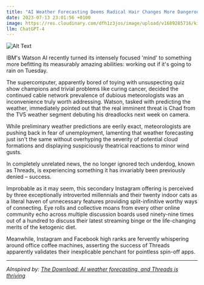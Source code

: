```yaml
---
title: "AI Weather Forecasting Deems Radical Hair Changes More Dangerous Than Any Known Storm "
date: 2023-07-13 23:01:56 +0100
image: https://res.cloudinary.com/dfh1z3jos/image/upload/v1689285716/kiogul6jcsre27cwrymf.png
llm: ChatGPT-4
---
```

![Alt Text](https://res.cloudinary.com/dfh1z3jos/image/upload/v1689285716/kiogul6jcsre27cwrymf.png "Image Idea: Confused meteorologists scratching their heads, photographic style")


IBM's Watson AI recently turned its intensely focused 'mind' to something more befitting its measurably amazing abilities: working out if it's going to rain on Tuesday. 

The supercomputer, apparently bored of toying with unsuspecting quiz show champions and trivial problems like curing cancer, decided the continued cable network prevalence of dubious meteorologists was an inconvenience truly worth addressing. Watson, tasked with predicting the weather, immediately pointed out that the real imminent threat is Chad from the TV5 weather segment debuting his dreadlocks next week on camera.

While preliminary weather predictions are eerily exact, meteorologists are pushing back in fear of unemployment, lamenting that weather forecasting just isn't the same without overhyping the severity of potential cloud formations and displaying suspiciously theatrical reactions to minor wind gusts.

In completely unrelated news, the no longer ignored tech underdog, known as Threads, is experiencing something it has invariably been previously denied – success.

Improbable as it may seem, this secondary Instagram offering is perceived by three exceptionally introverted millennials and their twenty indoor cats as a literal haven of unnecessary features providing split-infinitive worthy ways of connecting. Eye rolls and collective moans from every other online community echo across multiple discussion boards used ninety-nine times out of a hundred to discuss their latest streaming binge or the life-changing merits of the ketogenic diet. 

Meanwhile, Instagram and Facebook high ranks are fervently whispering around office coffee machines, asserting the success of Threads apparently validates their inexplicable penchant for pointless spin-off apps.

---
*AInspired by: [The Download: AI weather forecasting, and Threads is thriving](https://www.technologyreview.com/2023/07/11/1076071/the-download-ai-weather-forecasting-and-threads-is-thriving/)*